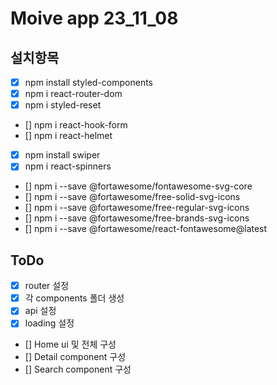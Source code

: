 # Moive app 23_11_08

## 설치항목

- [x] npm install styled-components
- [x] npm i react-router-dom
- [x] npm i styled-reset
- [] npm i react-hook-form <!--form 관련-->
- [] npm i react-helmet <!--타이틀 관련-->
- [x] npm install swiper
- [x] npm i react-spinners

<!-- fontawesome -->

- [] npm i --save @fortawesome/fontawesome-svg-core
- [] npm i --save @fortawesome/free-solid-svg-icons
- [] npm i --save @fortawesome/free-regular-svg-icons
- [] npm i --save @fortawesome/free-brands-svg-icons
- [] npm i --save @fortawesome/react-fontawesome@latest

## ToDo

- [x] router 설정
- [x] 각 components 폴더 생성
- [x] api 설정
- [x] loading 설정
- [] Home ui 및 전체 구성
- [] Detail component 구성
- [] Search component 구성
